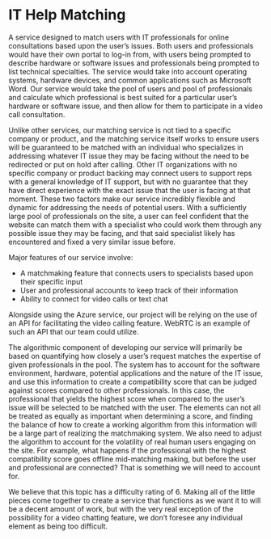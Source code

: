 IT Help Matching
==================================================

A service designed to match users with IT professionals for online consultations based upon the user’s issues. Both users and professionals would have their own portal to log-in from, with users being prompted to describe hardware or software issues and professionals being prompted to list technical specialties. The service would take into account operating systems, hardware devices, and common applications such as Microsoft Word. Our service would take the pool of users and pool of professionals and calculate which professional is best suited for a particular user’s hardware or software issue, and then allow for them to participate in a video call consultation.

Unlike other services, our matching service is not tied to a specific company or product, and the matching service itself works to ensure users will be guaranteed to be matched with an individual who specializes in addressing whatever IT issue they may be facing without the need to be redirected or put on hold after calling. Other IT organizations with no specific company or product backing may connect users to support reps with a general knowledge of IT support, but with no guarantee that they have direct experience with the exact issue that the user is facing at that moment. These two factors make our service incredibly flexible and dynamic for addressing the needs of potential users. With a sufficiently large pool of professionals on the site, a user can feel confident that the website can match them with a specialist who could work them through any possible issue they may be facing, and that said specialist likely has encountered and fixed a very similar issue before.

Major features of our service involve:
* A matchmaking feature that connects users to specialists based upon their specific input
* User and professional accounts to keep track of their information
* Ability to connect for video calls or text chat

Alongside using the Azure service, our project will be relying on the use of an API for facilitating the video calling feature. WebRTC is an example of such an API that our team could utilize.
 
The algorithmic component of developing our service will primarily be based on quantifying how closely a user’s request matches the expertise of given professionals in the pool. The system has to account for the software environment, hardware, potential applications and the nature of the IT issue, and use this information to create a compatibility score that can be judged against scores compared to other professionals. In this case, the professional that yields the highest score when compared to the user’s issue will be selected to be matched with the user. The elements can not all be treated as equally as important when determining a score, and finding the balance of how to create a working algorithm from this information will be a large part of realizing the matchmaking system. We also need to adjust the algorithm to account for the volatility of real human users engaging on the site. For example, what happens if the professional with the highest compatibility score goes offline mid-matching making, but before the user and professional are connected? That is something we will need to account for.

We believe that this topic has a difficulty rating of 6. Making all of the little pieces come together to create a service that functions as we want it to will be a decent amount of work, but with the very real exception of the possibility for a video chatting feature, we don’t foresee any individual element as being too difficult. 


